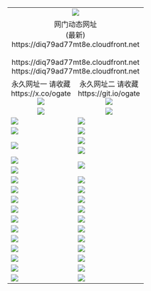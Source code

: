 ﻿<table>
  <tr></tr>
  <tr><td colspan=2 align=center><img src="https://diq79ad77mt8e.cloudfront.net/Up/oGate.jpg" /></td></tr>
  <tr><td colspan=2 align=center>网门动态网址<br/>(最新)
<br>https://diq79ad77mt8e.cloudfront.net
<br/>
<br>https://diq79ad77mt8e.cloudfront.net
<br>https://diq79ad77mt8e.cloudfront.net
    </td>
  </tr>
  <tr>
    <td align=center>永久网址一 请收藏<br/>https://x.co/ogate<br><a href="https://diq79ad77mt8e.cloudfront.net/Up/0WMGDL1.png"><img src="https://diq79ad77mt8e.cloudfront.net/Up/0WMGD1.png" /></a></td>
    <td align=center>永久网址二 请收藏<br/>https://git.io/ogate<br><a href="https://diq79ad77mt8e.cloudfront.net/Up/0WMGDL2.png"><img src="https://diq79ad77mt8e.cloudfront.net/Up/0WMGD2.png" /></a></td>
  </tr>
  <tr>
    <td align=center><a href="https://diq79ad77mt8e.cloudfront.net/?from=github"><img src="https://diq79ad77mt8e.cloudfront.net/Up/0WMPG.jpg" /></a></td>
    <td align=center><a href="https://diq79ad77mt8e.cloudfront.net/ogUP.aspx?name=0oGate.apk&from=github"><img src="https://diq79ad77mt8e.cloudfront.net/Up/0WMAZ.jpg" /></a></td>
  </tr>
  <tr>
    <td><a href="https://diq79ad77mt8e.cloudfront.net/oNote.aspx?id=oGate&from=github" target="_blank"><img src="https://diq79ad77mt8e.cloudfront.net/Up/0WCYY.jpg" /></a></td>
    <td><a href="https://diq79ad77mt8e.cloudfront.net/oNote.aspx?id=oNote&from=github" target="_blank"><img src="https://diq79ad77mt8e.cloudfront.net/Up/0WZTT.jpg" /></a></td>
  </tr>
  <tr>
    <td><a href="https://diq79ad77mt8e.cloudfront.net/ogDY.aspx?from=github" target="_blank"><img src="https://diq79ad77mt8e.cloudfront.net/Up/DY.jpg"/></a></td>
    <td><a href="https://diq79ad77mt8e.cloudfront.net/ogST.aspx?from=github" target="_blank"><img src="https://diq79ad77mt8e.cloudfront.net/Up/ST.jpg"/></a></td>
  </tr>
  <tr>
    <td rowspan=2><a href="https://diq79ad77mt8e.cloudfront.net/ogUP.aspx?name=WJ.mp4&count=240P:5,480P:1&from=github" target="_blank"><img src="https://diq79ad77mt8e.cloudfront.net/Up/WJ.jpg" /></a></td>
    <td><a href="https://diq79ad77mt8e.cloudfront.net/ogUP.aspx?name=DKC.mp4&count=17&from=github" target="_blank"><img src="https://diq79ad77mt8e.cloudfront.net/Up/DKC.jpg" /></a></td> 
  </tr>
  <tr>
    <td><a href="https://diq79ad77mt8e.cloudfront.net/ogUP.aspx?name=LRWS.mp4&count=6B:17,5A:10,5B:35,4A:14,4B:19,3A:10,3B:26,2A:16,2B:21,1A:23,1B:29&from=github" target="_blank"><img src="https://diq79ad77mt8e.cloudfront.net/Up/LRWS.jpg" /></a></td>
  </tr>
  <tr>
    <td><a href="https://diq79ad77mt8e.cloudfront.net/ogUP.aspx?name=JQR.mp4&count=2&from=github" target="_blank"><img src="https://diq79ad77mt8e.cloudfront.net/Up/JQR.jpg" /></a></td>   
    <td rowspan=2><a href="https://diq79ad77mt8e.cloudfront.net/ogUP.aspx?name=JP.mp4&count=9&from=github" target="_blank"><img src="https://diq79ad77mt8e.cloudfront.net/Up/JP.jpg" /></td>
  </tr>
  <tr>
    <td><a href="https://diq79ad77mt8e.cloudfront.net/ogUP.aspx?name=ZSJ.mp4&count=16&from=github" target="_blank"><img src="https://diq79ad77mt8e.cloudfront.net/Up/ZSJ.jpg" /></a></td>
  </tr>
  <tr>
    <td><a href="https://diq79ad77mt8e.cloudfront.net/ogUP.aspx?name=SSZJ.mp4&count=240P:6,480P:6&from=github" target="_blank"><img src="https://diq79ad77mt8e.cloudfront.net/Up/SSZJ.jpg" /></a></td>
    <td><a href="https://diq79ad77mt8e.cloudfront.net/ogUP.aspx?name=WH.mp4&from=github" target="_blank"><img src="https://diq79ad77mt8e.cloudfront.net/Up/WH.jpg" /></a></td>
  </tr>
  <tr>
    <td><a href="https://diq79ad77mt8e.cloudfront.net/ogUP.aspx?name=3XZM.mp4&count=240P:1,480P:1&from=github" target="_blank"><img src="https://diq79ad77mt8e.cloudfront.net/Up/3XZM.jpg" /></a></td>
    <td><a href="https://diq79ad77mt8e.cloudfront.net/ogUP.aspx?name=TRHY.mp4&from=github" target="_blank"><img src="https://diq79ad77mt8e.cloudfront.net/Up/TRHY.jpg" /></a></td>
  </tr>
  <tr>
    <td><a href="https://diq79ad77mt8e.cloudfront.net/ogUP.aspx?name=DWHM.mp4&from=github" target="_blank"><img src="https://diq79ad77mt8e.cloudfront.net/Up/DWHM.jpg" /></a></td>
    <td><a href="https://diq79ad77mt8e.cloudfront.net/ogUP.aspx?name=XTFY.mp4&count=24&from=github" target="_blank"><img src="https://diq79ad77mt8e.cloudfront.net/Up/XTFY.jpg" /></a></td>
  </tr>
  <tr>
    <td><a href="https://diq79ad77mt8e.cloudfront.net/ogUP.aspx?name=4SQQ.mp4&count=06:16&current=06:16&from=github" target="_blank"><img src="https://diq79ad77mt8e.cloudfront.net/Up/4SQQ0.jpg" /></a></td>
    <td><a href="https://diq79ad77mt8e.cloudfront.net/ogUP.aspx?name=4SHQ.mp4&count=06:18&current=06:18&from=github" target="_blank"><img src="https://diq79ad77mt8e.cloudfront.net/Up/4SHQ0.jpg" /></a></td>
  </tr>
  <tr>
    <td><a href="https://diq79ad77mt8e.cloudfront.net/ogUP.aspx?name=4SZG.mp4&count=06:18&current=06:17&from=github" target="_blank"><img src="https://diq79ad77mt8e.cloudfront.net/Up/4SZG0.jpg" /></a></td>
    <td><a href="https://diq79ad77mt8e.cloudfront.net/ogUP.aspx?name=4SDJ.mp4&count=06:30&current=06:29&from=github" target="_blank"><img src="https://diq79ad77mt8e.cloudfront.net/Up/4SDJ0.jpg" /></a></td>
  </tr>
  <tr>
    <td><a href="https://diq79ad77mt8e.cloudfront.net/onUP.aspx?name=https://x.co/dtw99&from=github" target="_blank"><img src="https://diq79ad77mt8e.cloudfront.net/Up/0DTW.jpg"/></a></td>
    <td><a href="https://diq79ad77mt8e.cloudfront.net/onUP.aspx?name=https://d2ao90bsskjq20.cloudfront.net/acenter/&from=github" target="_blank"><img src="https://diq79ad77mt8e.cloudfront.net/Up/0TDW.jpg" /></a></td>
  </tr>
  <tr>
    <td><a href="https://diq79ad77mt8e.cloudfront.net/onUP.aspx?name=https://d23nscda4f4lvy.cloudfront.net/gb/nsc413.htm&from=github" target="_blank"><img src="https://diq79ad77mt8e.cloudfront.net/Up/0DJY.jpg" /></a></td>
    <td><a href="https://diq79ad77mt8e.cloudfront.net/onUP.aspx?name=https://dgocdxv5343dc.cloudfront.net/xtr/gb/prog204.html&from=github" target="_blank"><img src="https://diq79ad77mt8e.cloudfront.net/Up/0XTR.jpg" /></a></td>
  </tr>
  <tr>
    <td><a href="https://diq79ad77mt8e.cloudfront.net/onUP.aspx?name=https://d7203y8eitivv.cloudfront.net&from=github" target="_blank"><img src="https://diq79ad77mt8e.cloudfront.net/Up/0MHW.jpg" /></a></td>
    <td><a href="https://diq79ad77mt8e.cloudfront.net/onUP.aspx?name=https://d38z1xzg5vtneh.cloudfront.net&from=github" target="_blank"><img src="https://diq79ad77mt8e.cloudfront.net/Up/0ZJW.jpg" /></a></td>
  </tr>
  <tr>
    <td><a href="https://diq79ad77mt8e.cloudfront.net/ogUP.aspx?name=FG.zip&from=github" target="_blank"><img src="https://diq79ad77mt8e.cloudfront.net/Up/FG.jpg" /></a></td>
    <td><a href="https://diq79ad77mt8e.cloudfront.net/ogUP.aspx?name=FGA.apk&from=github" target="_blank"><img src="https://diq79ad77mt8e.cloudfront.net/Up/FGA.jpg" /></a></td>
  </tr>
  <tr>
    <td><a href="https://diq79ad77mt8e.cloudfront.net/ogUP.aspx?name=U.zip&from=github" target="_blank"><img src="https://diq79ad77mt8e.cloudfront.net/Up/U.jpg" /></a></td>
    <td><a href="https://diq79ad77mt8e.cloudfront.net/ogUP.aspx?name=UA.apk&from=github" target="_blank"><img src="https://diq79ad77mt8e.cloudfront.net/Up/UA.jpg" /></a></td>
  </tr>
  <tr>
    <td><a href="https://diq79ad77mt8e.cloudfront.net/ogUP.aspx?name=0iPPOTV.zip&from=github" target="_blank"><img src="https://diq79ad77mt8e.cloudfront.net/Up/0iPPOTV.jpg" /></a></td>
    <td><a href="https://diq79ad77mt8e.cloudfront.net/ogUP.aspx?name=0iNTD.apk&from=github" target="_blank"><img src="https://diq79ad77mt8e.cloudfront.net/Up/0iNTD.jpg" /></a></td>
  </tr>
</table>
